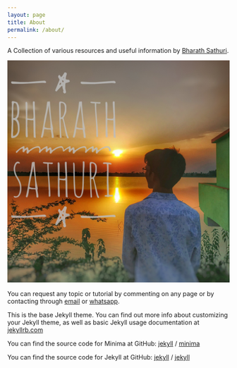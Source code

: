 ```yaml
---
layout: page
title: About
permalink: /about/
---
```


A Collection of various resources and useful information by [Bharath Sathuri](https://about.me/bharathsathuri/). 

![Bharath Sathuri](assets/images/bharath.jpeg "SIMHA")

You can request any topic or tutorial by commenting on any page or by contacting through [email](mailto:sathuribharathbrothers1234@gmail.com) or [whatsapp](https://api.whatsapp.com/send?phone=919133430813).

This is the base Jekyll theme. You can find out more info about customizing your Jekyll theme, as well as basic Jekyll usage documentation at [jekyllrb.com](https://jekyllrb.com/)

You can find the source code for Minima at GitHub:
[jekyll][jekyll-organization] /
[minima](https://github.com/jekyll/minima)

You can find the source code for Jekyll at GitHub:
[jekyll][jekyll-organization] /
[jekyll](https://github.com/jekyll/jekyll)


[jekyll-organization]: https://github.com/jekyll
